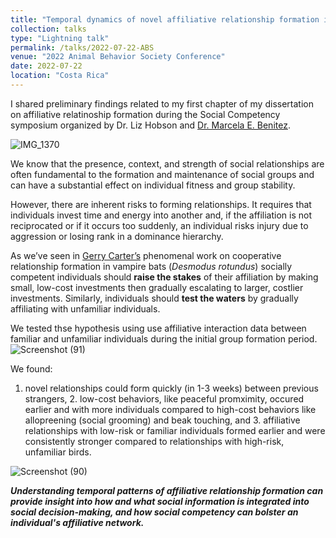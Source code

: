 ```yaml
---
title: "Temporal dynamics of novel affiliative relationship formation in monk parakeets"
collection: talks
type: "Lightning talk"
permalink: /talks/2022-07-22-ABS
venue: "2022 Animal Behavior Society Conference"
date: 2022-07-22
location: "Costa Rica"
---
```

I shared preliminary findings related to my first chapter of my dissertation on affiliative relatinoship formation during the Social Competency symposium organized by Dr. Liz Hobson and [Dr. Marcela E. Benitez](http://www.marcelabenitez.com/). 

![IMG_1370](https://user-images.githubusercontent.com/78130420/181630334-99181d66-1040-4194-8a31-5da916207228.jpg)

We know that the presence, context, and strength of social relationships are often fundamental to the formation and maintenance of social groups and can have a substantial effect on individual fitness and group stability. 

However, there are inherent risks to forming relationships. It requires that individuals invest time and energy into another and, if the affiliation is not reciprocated or if it occurs too suddenly, an individual risks injury due to aggression or losing rank in a dominance hierarchy. 

As we’ve seen in [Gerry Carter’s](https://socialbat.org/author/gerrycarter/) phenomenal work on cooperative relationship formation in vampire bats (_Desmodus rotundus_) socially competent individuals should **raise the stakes** of their affiliation by making small, low-cost investments then gradually escalating to larger, costlier investments. Similarly, individuals should **test the waters** by gradually affiliating with unfamiliar individuals. 

We tested thse hypothesis using use affiliative interaction data between familiar and unfamiliar individuals during the initial group formation period. 
![Screenshot (91)](https://user-images.githubusercontent.com/78130420/181630742-bf00a85b-75ab-42cc-9851-15a1364ab9aa.png)

We found:
1. novel relationships could form quickly (in 1-3 weeks) between previous strangers, 2. low-cost behaviors, like peaceful promximity, occured earlier and with more individuals compared to high-cost behaviors like allopreening (social grooming) and beak touching, and 3. affiliative relationships with low-risk or familiar individuals formed earlier and were consistently stronger compared to relationships with high-risk, unfamiliar birds. 

![Screenshot (90)](https://user-images.githubusercontent.com/78130420/181629167-7ea39440-63e6-4bfe-90a4-aded27f621bc.png)

**_Understanding temporal patterns of affiliative relationship formation can provide insight into how and what social information is integrated into social decision-making, and how social competency can bolster an individual's affiliative network._**

